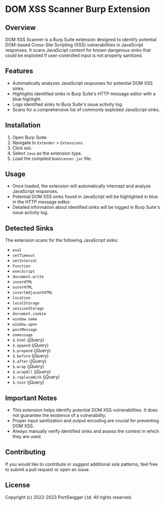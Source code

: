 # DOM XSS Scanner Burp Extension

## Overview

DOM XSS Scanner is a Burp Suite extension designed to identify potential DOM-based Cross-Site Scripting (XSS) vulnerabilities in JavaScript responses. It scans JavaScript content for known dangerous sinks that could be exploited if user-controlled input is not properly sanitized.

## Features

-   Automatically analyzes JavaScript responses for potential DOM XSS sinks.
-   Highlights identified sinks in Burp Suite's HTTP message editor with a blue highlight.
-   Logs identified sinks to Burp Suite's issue activity log.
-   Scans for a comprehensive list of commonly exploited JavaScript sinks.

## Installation

1.  Open Burp Suite.
2.  Navigate to `Extender` > `Extensions`.
3.  Click `Add`.
4.  Select `Java` as the extension type.
5.  Load the compiled `DomScanner.jar` file.

## Usage

-   Once loaded, the extension will automatically intercept and analyze JavaScript responses.
-   Potential DOM XSS sinks found in JavaScript will be highlighted in blue in the HTTP message editor.
-   Detailed information about identified sinks will be logged in Burp Suite's issue activity log.

## Detected Sinks

The extension scans for the following JavaScript sinks:

-   `eval`
-   `setTimeout`
-   `setInterval`
-   `Function`
-   `execScript`
-   `document.write`
-   `innerHTML`
-   `outerHTML`
-   `insertAdjacentHTML`
-   `location`
-   `localStorage`
-   `sessionStorage`
-   `document.cookie`
-   `window.name`
-   `window.open`
-   `postMessage`
-   `onmessage`
-   `$.html` (jQuery)
-   `$.append` (jQuery)
-   `$.prepend` (jQuery)
-   `$.before` (jQuery)
-   `$.after` (jQuery)
-   `$.wrap` (jQuery)
-   `$.wrapAll` (jQuery)
-   `$.replaceWith` (jQuery)
-   `$.text` (jQuery)

## Important Notes

-   This extension helps identify potential DOM XSS vulnerabilities. It does not guarantee the existence of a vulnerability.
-   Proper input sanitization and output encoding are crucial for preventing DOM XSS.
-   Always manually verify identified sinks and assess the context in which they are used.

## Contributing

If you would like to contribute or suggest additional sink patterns, feel free to submit a pull request or open an issue.

## License

Copyright (c) 2022-2023 PortSwigger Ltd. All rights reserved.